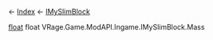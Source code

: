 ← [Index](Api-Index) ← [IMySlimBlock](VRage.Game.ModAPI.Ingame.IMySlimBlock)

[float](System.Single) float VRage.Game.ModAPI.Ingame.IMySlimBlock.Mass